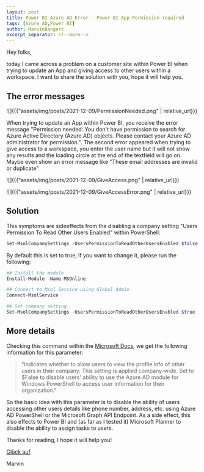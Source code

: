 ```yaml
---
layout: post
title: Power BI Azure AD Error - Power BI App Permission required
tags: [Azure AD,Power BI]
author: MarvinBangert
excerpt_separator: <!--more-->
---
```


Hey folks,

today I came across a problem on a customer site within Power BI when trying to update an App and giving access to other users within a workspace. I want to share the solution with you, hope it will help you.

<!--more-->

## The error messages

![]({{"assets/img/posts/2021-12-09/PermissionNeeded.png" | relative_url}})

When trying to update an App within Power BI, you receive the error message "Permission needed: You don't have permission to search for Azure Active Directory (Azure AD) objects. Please contact your Azure AD administrator for permission.". The second error appeared when trying to give access to a workspace, you enter the user name but it will not show any results and the loading circle at the end of the textfield will go on. Maybe even show an error message like "These email addresses are invalid or duplicate"

![]({{"assets/img/posts/2021-12-09/GiveAccess.png" | relative_url}})

![]({{"assets/img/posts/2021-12-09/GiveAccessError.png" | relative_url}})


## Solution

This symptoms are sideeffects from the disabling a company setting "Users Permission To Read Other Users Enabled" within PowerShell:

```PowerShell
Set-MsolCompanySettings -UsersPermissionToReadOtherUsersEnabled $false
```

By default this is set to true, if you want to change it, please run the following:

```PowerShell
## Install the module
Install-Module -Name MSOnline

## Connect to Msol Service using Global Admin
Connect-MsolService

## Set company setting
Set-MsolCompanySettings -UsersPermissionToReadOtherUsersEnabled $true
```

## More details

Checking this command within the [<u>Microsoft Docs</u>](https://docs.microsoft.com/en-us/powershell/module/msonline/set-msolcompanysettings?view=azureadps-1.0#parameters), we get the following information for this parameter:

>"Indicates whether to allow users to view the profile info of other users in their company. This setting is applied company-wide.
> Set to $False to disable users' ability to use the Azure AD module for Windows PowerShell to access user information for their organization."

So the basic idea with this parameter is to disable the ability of users accessing other users details like phone number, address, etc. using Azure AD PowerShell or the Microsoft Graph API Endpoint. As a side effect, this also effects to Power BI and (as far as I tested it) Microsoft Planner to disable the ability to assign tasks to users.

Thanks for reading, I hope it will help you!

[Glück auf](https://en.wikipedia.org/wiki/Gl%C3%BCck_auf)

Marvin